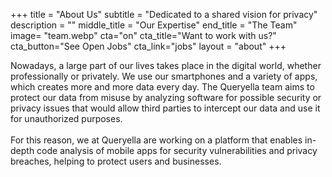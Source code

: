 +++
title = "About Us"
subtitle = "Dedicated to a shared vision for privacy"
description = ""
middle_title = "Our Expertise"
end_title = "The Team"
image= "team.webp"
cta="on"
cta_title="Want to work with us?"
cta_button="See Open Jobs"
cta_link="jobs"
layout = "about" 
+++


Nowadays, a large part of our lives takes place in the digital world, whether professionally or privately. We use our smartphones and a variety of apps, which creates more and more data every day. The Queryella team aims to protect our data from misuse by analyzing software for possible security or privacy issues that would allow third parties to intercept our data and use it for unauthorized purposes. 
<br><br>
For this reason, we at Queryella are working on a platform that enables in-depth code analysis of mobile apps for security vulnerabilities and privacy breaches, helping to protect users and businesses.
